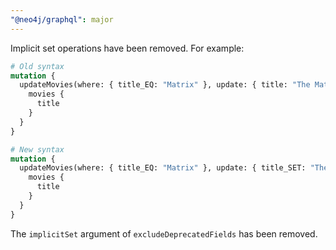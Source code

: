 ```yaml
---
"@neo4j/graphql": major
---
```


Implicit set operations have been removed. For example:

```graphql
# Old syntax
mutation {
  updateMovies(where: { title_EQ: "Matrix" }, update: { title: "The Matrix" }) {
    movies {
      title
    }
  }
}

# New syntax
mutation {
  updateMovies(where: { title_EQ: "Matrix" }, update: { title_SET: "The Matrix" }) {
    movies {
      title
    }
  }
}
```

The `implicitSet` argument of `excludeDeprecatedFields` has been removed.
